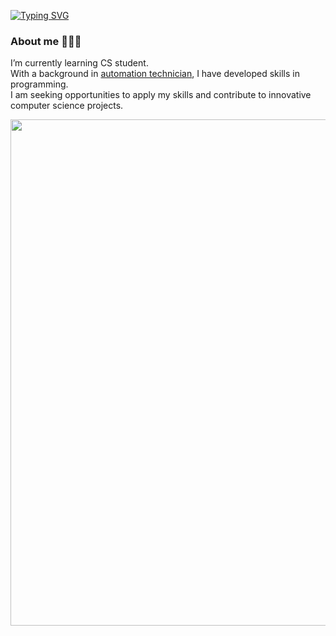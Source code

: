[![Typing SVG](https://readme-typing-svg.herokuapp.com/?color=ff7a0d&size=30&center=left&vCenter=true&width=1000&lines=Welcome+to+GinByte's+Github+profile)](https://git.io/typing-svg)

### About me 👋🐱‍🐉
I’m currently learning CS student.    
With a background in [automation technician](https://www.cpnv.ch/formations/ecole-superieure/systemes-industriels-automation/), I have developed skills in programming.    
I am seeking opportunities to apply my skills and contribute to innovative computer science projects.

<img width='810' src="https://github-profile-summary-cards.vercel.app/api/cards/profile-details?username=GinByte&theme=slateorange" />



